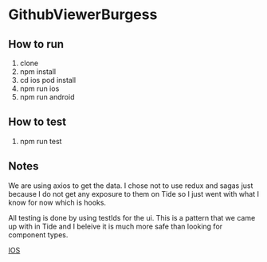 # GithubViewerBurgess

## How to run
1. clone
2. npm install
3. cd ios pod install
4. npm run ios
5. npm run android

## How to test
1. npm run test

## Notes

We are using axios to get the data. I chose not to use redux and sagas just because I do not get any exposure to them on Tide so I just went with what I know for now which is hooks.

All testing is done by using testIds for the ui. This is a pattern that we came up with in Tide and I beleive it is much more safe than looking for component types.

[IOS](ios.png)
